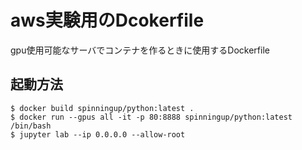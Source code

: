 # aws実験用のDcokerfile
gpu使用可能なサーバでコンテナを作るときに使用するDockerfile

## 起動方法
```
$ docker build spinningup/python:latest .
$ docker run --gpus all -it -p 80:8888 spinningup/python:latest /bin/bash
$ jupyter lab --ip 0.0.0.0 --allow-root
```
